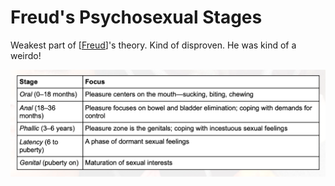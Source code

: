 # Freud's Psychosexual Stages

Weakest part of [[Freud]]'s theory. Kind of disproven. He was kind of a weirdo!

![](assets/images/psychosexual.png)

[//begin]: # "Autogenerated link references for markdown compatibility"
[Freud]: freud "Sigmund Freud (1856 - 1939)"
[//end]: # "Autogenerated link references"